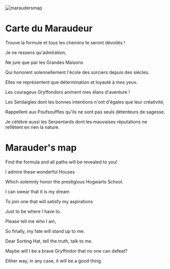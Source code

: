 ![maraudersmap](maraudersmap.jpg)


# Carte du Maraudeur

Trouve la formule et tous les chemins te seront dévoilés !

Je ne ressens qu'admiration,

Ne jure que par les Grandes Maisons

Qui honorent solennellement l'école des sorciers depuis des siècles.

Elles ne représentent que détermination et loyauté à mes yeux.

Les courageux Gryffondors animent mes élans d'aventure !

Les Serdaigles dont les bonnes intentions n'ont d'égales que leur créativité,

Rappellent aux Poufsouffles qu'ils ne sont pas seuls détenteurs de sagesse.

Je célèbre aussi les Serpentards dont les mauvaises réputations ne reflètent en rien la nature.


# Marauder's map

Find the formula and all paths will be revealed to you!

I admire these wonderful Houses

Which solemnly honor the prestigious Hogwarts School.

I can swear that it is my dream

To join one that will satisfy my aspirations

Just to be where I have to.

Please tell me who I am,

So finally, my fate will stand up to me.

Dear Sorting Hat, tell the truth, talk to me.

Maybe will I be a brave Gryffindor that no one can defeat?

Either way, in any case, it will be a good thing.
